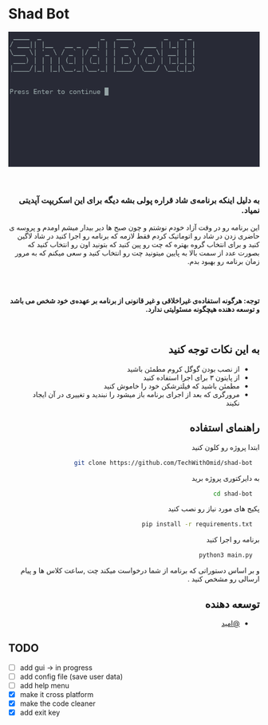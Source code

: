 

# Shad Bot
![App Screenshot](https://github.com/TechWithOmid/shad-bot/blob/main/screenshot.png?text=App+Screenshot+Here)
<div dir="rtl">
<br>
  <h3>به دلیل اینکه برنامه‌ی شاد قراره پولی بشه دیگه برای این اسکریپت آپدیتی نمیاد.</h3>
این برنامه رو در وقت آزاد خودم نوشتم و چون صبح ها دیر بیدار میشم اومدم و پروسه ی حاضری زدن در شاد رو اتوماتیک کردم فقط لازمه که برنامه رو اجرا کنید در شاد لاگین کنید و برای انتخاب گروه بهتره که چت رو پین کنید که بتونید اون رو انتخاب کنید که بصورت عدد از سمت بالا به پایین میتونید چت رو انتخاب کنید و سعی میکنم که به مرور زمان برنامه رو بهبود بدم.

<br><br>

<strong>توجه: هرگونه استفاده‌ی غیراخلاقی و غیر قانونی از برنامه بر عهده‌ی خود شخص می باشد و توسعه دهنده هیچگونه مسئولیتی ندارد.</strong> 

<br>

## به این نکات توجه کنید

- از نصب بودن گوگل کروم مطمئن باشید
- از پایتون ۳ برای اجرا استفاده کنید
- مطمئن باشید که فیلترشکن خود را خاموش کنید
- مرورگری که بعد از اجرای برنامه باز میشود را نبندید و تغییری در آن ایجاد نکیند


## راهنمای استفاده

ابتدا پروژه رو کلون کنید

```bash
  git clone https://github.com/TechWithOmid/shad-bot
```
به دایرکتوری پروژه برید

```bash
  cd shad-bot
```

پکیج های مورد نیاز رو نصب کنید

```bash
  pip install -r requirements.txt
```

برنامه رو اجرا کنید

```bash
  python3 main.py
```
و بر اساس دستوراتی که برنامه از شما درخواست میکند چت ,ساعت کلاس ها و پیام ارسالی رو مشخص کنید
.
## توسعه دهنده

- [@امید](https://www.github.com/TechWithOmid)

</div>

## TODO
- [ ] add gui -> in progress
- [ ] add config file (save user data)
- [ ] add help menu
- [x] make it cross platform
- [x] make the code cleaner
- [x] add exit key
